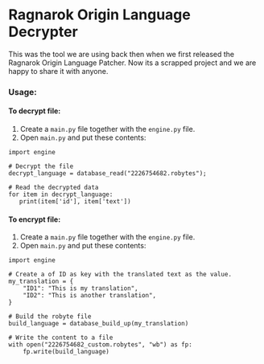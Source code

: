 # Ragnarok Origin Language Decrypter

This was the tool we are using back then when we first released the Ragnarok Origin Language Patcher. Now its a scrapped project and we are happy to share it with anyone.

### Usage:

#### To decrypt file:

1. Create a `main.py` file together with the `engine.py` file.
2. Open `main.py` and put these contents:
```
import engine

# Decrypt the file
decrypt_language = database_read("2226754682.robytes");

# Read the decrypted data
for item in decrypt_language:
   print(item['id'], item['text'])
```

#### To encrypt file:

1. Create a `main.py` file together with the `engine.py` file.
2. Open `main.py` and put these contents:
```
import engine

# Create a of ID as key with the translated text as the value.
my_translation = {
	"ID1": "This is my translation",
	"ID2": "This is another translation",
}

# Build the robyte file
build_language = database_build_up(my_translation)

# Write the content to a file
with open("2226754682_custom.robytes", "wb") as fp:
    fp.write(build_language)
```
